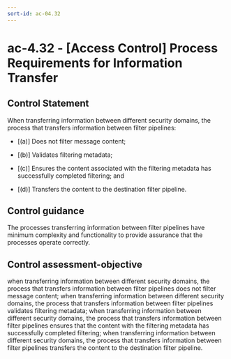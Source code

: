 ```yaml
---
sort-id: ac-04.32
---
```


# ac-4.32 - \[Access Control\] Process Requirements for Information Transfer

## Control Statement

When transferring information between different security domains, the process that transfers information between filter pipelines:

- \[(a)\] Does not filter message content;

- \[(b)\] Validates filtering metadata;

- \[(c)\] Ensures the content associated with the filtering metadata has successfully completed filtering; and

- \[(d)\] Transfers the content to the destination filter pipeline.

## Control guidance

The processes transferring information between filter pipelines have minimum complexity and functionality to provide assurance that the processes operate correctly.

## Control assessment-objective

when transferring information between different security domains, the process that transfers information between filter pipelines does not filter message content;
when transferring information between different security domains, the process that transfers information between filter pipelines validates filtering metadata;
when transferring information between different security domains, the process that transfers information between filter pipelines ensures that the content with the filtering metadata has successfully completed filtering;
when transferring information between different security domains, the process that transfers information between filter pipelines transfers the content to the destination filter pipeline.
